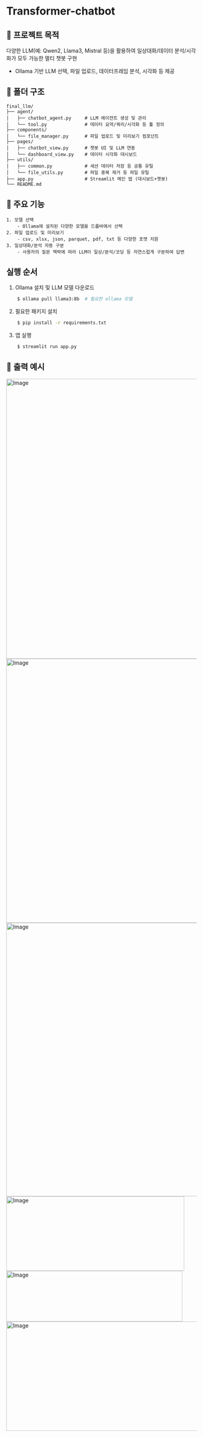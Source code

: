 # Transformer-chatbot 

## 📌 프로젝트 목적

다양한 LLM(예: Qwen2, Llama3, Mistral 등)을 활용하여 일상대화/데이터 분석/시각화가 모두 가능한 멀티 챗봇 구현
- Ollama 기반 LLM 선택, 파일 업로드, 데이터프레임 분석, 시각화 등 제공

## 📂 폴더 구조
```
final_llm/
├── agent/
│   ├── chatbot_agent.py     # LLM 에이전트 생성 및 관리
│   └── tool.py              # 데이터 요약/쿼리/시각화 등 툴 정의
├── components/
│   └── file_manager.py      # 파일 업로드 및 미리보기 컴포넌트
├── pages/
│   ├── chatbot_view.py      # 챗봇 UI 및 LLM 연동
│   └── dashboard_view.py    # 데이터 시각화 대시보드
├── utils/
│   ├── common.py            # 세션 데이터 저장 등 공통 유틸
│   └── file_utils.py        # 파일 중복 제거 등 파일 유틸
├── app.py                   # Streamlit 메인 앱 (대시보드+챗봇)
└── README.md
```

## 🧭 주요 기능
```
1. 모델 선택
    - Ollama에 설치된 다양한 모델을 드롭바에서 선택
2. 파일 업로드 및 미리보기
    - csv, xlsx, json, parquet, pdf, txt 등 다양한 포맷 지원
3. 일상대화/분석 자동 구분
    - 사용자의 질문 맥락에 따라 LLM이 일상/분석/코딩 등 자연스럽게 구분하여 답변
```


## 실행 순서
1. Ollama 설치 및 LLM 모델 다운로드
```bash
    $ ollama pull llama3:8b  # 필요한 ollama 모델
```
2. 필요한 패키지 설치 
```bash
    $ pip install -r requirements.txt
```
3. 앱 실행
```bash
    $ streamlit run app.py
```

## 🔗 출력 예시
<img width="1070" height="740" alt="Image" src="https://github.com/user-attachments/assets/c210bc8b-abaa-408f-9a72-70dfd8fedc48" />
<img width="1084" height="698" alt="Image" src="https://github.com/user-attachments/assets/fe76a4d6-f4e2-4042-b6a7-faa2919fa02f" />
<img width="1144" height="723" alt="Image" src="https://github.com/user-attachments/assets/5d3ad421-a223-456a-8832-91449d4e1f4e" />
<img width="471" height="197" alt="Image" src="https://github.com/user-attachments/assets/3fc792ed-5f70-4115-b024-e10e3eb82d74" />
<img width="466" height="134" alt="Image" src="https://github.com/user-attachments/assets/e63732f4-0a3f-4cad-9620-4a47a927d3f9" />
<img width="781" height="289" alt="Image" src="https://github.com/user-attachments/assets/e21ae2c7-053b-4bc8-94ed-93c1b1aae356" />
